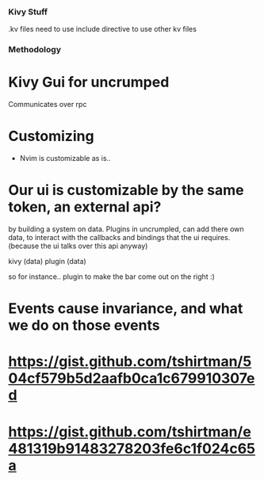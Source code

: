 
### Kivy Stuff
.kv files need to use include directive to use other kv files



### Methodology
# Kivy Gui for uncrumped

Communicates over rpc


# Customizing

* Nvim is customizable as is..

# Our ui is customizable by the same token, an external api?

by building a system on data. Plugins in uncrumpled, can add
there own data, to interact with the callbacks and bindings
that the ui requires. (because the ui  talks over this api anyway)

kivy (data)
plugin (data)

so for instance.. plugin to make the bar come out on the right :)

# Events cause invariance, and what we do on those events


# https://gist.github.com/tshirtman/504cf579b5d2aafb0ca1c679910307ed
# https://gist.github.com/tshirtman/e481319b91483278203fe6c1f024c65a

